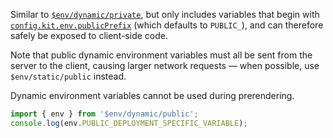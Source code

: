 Similar to [`$env/dynamic/private`](https://kit.svelte.dev/docs/modules#$env-dynamic-private), but only includes variables that begin with [`config.kit.env.publicPrefix`](https://svelte.dev/docs/kit/configuration#env) (which defaults to `PUBLIC_`), and can therefore safely be exposed to client-side code.

Note that public dynamic environment variables must all be sent from the server to the client, causing larger network requests — when possible, use `$env/static/public` instead.

Dynamic environment variables cannot be used during prerendering.

```ts
import { env } from '$env/dynamic/public';
console.log(env.PUBLIC_DEPLOYMENT_SPECIFIC_VARIABLE);
```
